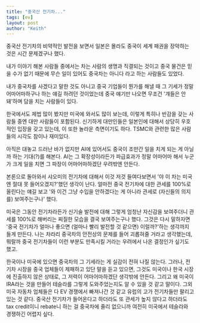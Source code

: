 ```yaml
---
title: "중국산 전기차..."
tags: [ev]
layout: post
author: "Keith"
---
```


중국산 전기차의 비약적인 발전을 보면서 일본은 몰라도 중국이 세계 패권을 장악하는 것은 시간 문제겠구나 했다. 

내가 이야기 해본 사람들 중에서는 차는 사람의 생명과 직결되는 것이고 중국 물건은 믿을 수가 없기 때문에 무슨 일이 있어도 중국차는 아니다 라고 하는 사람들도 있었다.

내가 중국차를 사겠다고 말한 것도 아니고 중국 기업들이 뭔가를 해낼 때 그 기세가 정말 어마어마하구나 하는 얘길 하려던 것이었는데 중국 얘기만 나오면 무조건 '걔들은 안돼'하며 담을 치는 사람들이 있다. 

한국에서도 제법 많이 봤지만 미국에 와서도 많이 보는데, 이렇게 특히나 반감을 갖는 사람들 중엔 대만 사람들이 포함된다. 신기하게 대만인들은 일본인에 대해서 상당히 우호적인 입장을 갖고 있는데, 이 또한 놀라운 측면이기도 하다. TSMC와 관련한 많은 사람들의 시각도 참이나 재미있다. 

아직은 대놓고 드러난 바가 없지만 AI에 있어서도 중국이 조만간 일을 치게 되는 게 아닐까 하는 기대(?)를 해본다. AI는 그 확장성이라든가 파급효과가 정말 어마어마 해서 누군가 크게 일을 치면 그 파장이 어마어마하겠단 우려밖엔 안든다. 

본론으로 돌아와서 샤오미의 전기차에 대해서 이것 저것 들여다보면서 '야 이 차는 미국엔 절대 못 들어오겠지?'했던 생각이 난다. 얼마전 중국 전기차에 대한 관세를 100%로 올린다는 얘길 보고 '와 이건 그냥 수입을 안하겠다는 게 아니라 관세로 (자신들의 의지를) 보여주는구나' 했다. 

미국은 그동안 전기차라든가 신기술 발전에 대해 그렇게 엄청난 자신감을 보여주더니 관세를 100%로 해버리는 찌질한 모습을 결국 보여주는구나 했다. 그것은 다시 말하자면 '중국 전기차가 얼마나 좋으면 (얼마나 빨리 발전할 것 같으면) 이럴까?'하는 생각까지 들게 만든다. 나는 차라리 중국차의 안전상의 문제를 들어 괴롭혀줄 거라고 생각했는데, 뭐랄까 중국 전기차들이 이런 부분도 만족시킬 거라는 우려에서 나온 결정인가 싶기도 했고. 

한국이나 미국에 있으면 중국차의 그 기세라는 게 실감이 전혀 나질 않는다. 그러나, 전기차 시장을 중국 업체들이 제패하고 있단 말을 듣고 있으면, 그것도 미국이나 한국 시장에 진출하지 않은 상태로, 그 저력이 어마어마하겠단 생각밖에 안든다. 그리고 왜 미국이 IRA라는 것을 만들어 테슬라를 그렇게 도와주었는지도 알 수 있을 것 같고 말이다. 그외 미국 자동차 업체들은 다 EV 경쟁에서 빠져나간 것 같고 유럽의 고가 전기차들만 팔리고 있는 것 같다. 중국산 전기차가 들어온다고 하더라도 또 관세가 높지 않다고 하더라도 tax credit이니 rebate니 하는 걸 중국차에 줄리 없으니까 여전히 미국에서 테슬라와 경쟁하긴 어렵지 싶다. 

